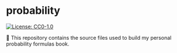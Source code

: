 # probability

<!-- badges: start -->
[![License: CC0-1.0](https://img.shields.io/badge/License-CC0_1.0-lightgrey.svg)](http://creativecommons.org/publicdomain/zero/1.0/)
<!-- badges: end -->

🧮 This repository contains the source files used to build my personal probability formulas book.
